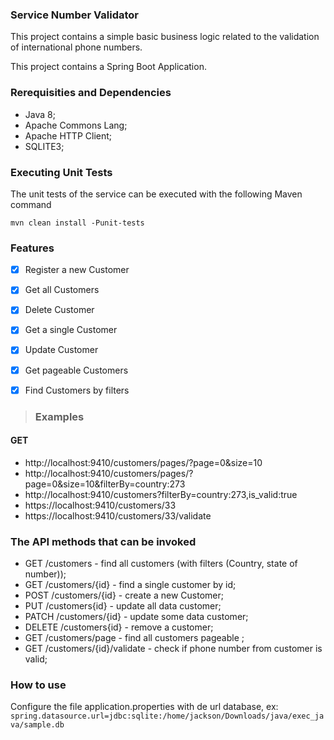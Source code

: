 ### Service Number Validator

This project contains a simple basic business logic related to the validation of international phone numbers.

This project contains a Spring Boot Application.

### Rerequisities and Dependencies

- Java 8;
- Apache Commons Lang;
- Apache HTTP Client;
- SQLITE3;


### Executing Unit Tests
The unit tests of the service can be executed with the following Maven command

```mvn clean install -Punit-tests```

### Features


- [X] Register a new Customer
- [X] Get all Customers
- [X] Delete Customer 
- [X] Get a single Customer
- [X] Update Customer
- [X] Get pageable Customers
- [X] Find Customers by filters


> ### Examples

#### GET 
- http://localhost:9410/customers/pages/?page=0&size=10
- http://localhost:9410/customers/pages/?page=0&size=10&filterBy=country:273
- http://localhost:9410/customers?filterBy=country:273,is_valid:true
- https://localhost:9410/customers/33
- https://localhost:9410/customers/33/validate


### The API methods that can be invoked

- GET /customers - find all customers (with filters (Country, state of number));
- GET /customers/{id} - find a single customer by id;
- POST /customers/{id} - create a new Customer;
- PUT /customers{id} - update all data customer;
- PATCH /customers/{id} - update some data customer;
- DELETE /customers{id} - remove a customer;
- GET /customers/page - find all customers pageable ;
- GET /customers/{id}/validate - check if phone number from customer is valid;

### How to use

Configure the file application.properties with de url database, ex:
```spring.datasource.url=jdbc:sqlite:/home/jackson/Downloads/java/exec_java/sample.db```





